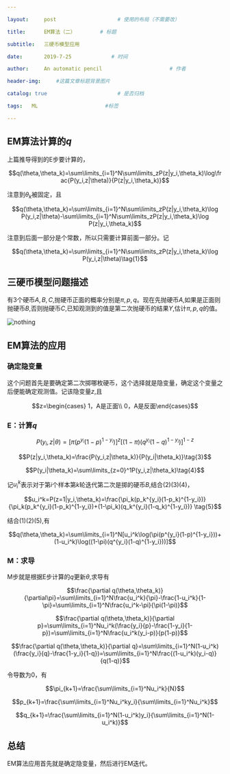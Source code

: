 ```yaml
---

layout:     post                    # 使用的布局（不需要改）

title:      EM算法（二）        # 标题 

subtitle:   三硬币模型应用

date:       2019-7-25             # 时间

author:     An automatic pencil                      # 作者

header-img:     #这篇文章标题背景图片

catalog: true                       # 是否归档

tags:   ML                      #标签

---
```


## EM算法计算的$q$

上篇推导得到的E步要计算的，

$$q(\theta,\theta_k)=\sum\limits_{i=1}^N\sum\limits_zP(z|y_i,\theta_k)\log\frac{P(y_i,z|\theta)}{P(z|y_i,\theta_k)}$$

注意到$\theta_k$被固定，且

$$q(\theta,\theta_k)=\sum\limits_{i=1}^N\sum\limits_zP(z|y_i,\theta_k)\log P(y_i,z|\theta)-\sum\limits_{i=1}^N\sum\limits_zP(z|y_i,\theta_k)\log P(z|y_i,\theta_k)$$

注意到后面一部分是个常数，所以只需要计算前面一部分。记

$$q(\theta,\theta_k)=\sum\limits_{i=1}^N\sum\limits_zP(z|y_i,\theta_k)\log P(y_i,z|\theta)\tag{1}$$

## 三硬币模型问题描述

有$3$个硬币$A,B,C$,抛硬币正面的概率分别是$\pi,p,q$。现在先抛硬币$A$,如果是正面则抛硬币$B$,否则抛硬币$C$,已知观测到的值是第二次抛硬币的结果$Y$,估计$\pi,p,q$的值。

![nothing](http://tva1.sinaimg.cn/large/0060lm7Tly1g5cyjp3yy2j3094066aa5.jpg)

## EM算法的应用

### 确定隐变量

这个问题首先是要确定第二次掷哪枚硬币，这个选择就是隐变量，确定这个变量之后便能确定观测值。记该隐变量$z$,且

$$z=\begin{cases} 1，A是正面\\ 0，A是反面\end{cases}$$

### E：计算$q$

$$P(y_i,z|\theta)=[\pi(p^{y_i}(1-p)^{1-y_i})]^z[(1-\pi)(q^{y_i}(1-q)^{1-y_i})]^{1-z}\tag{2}$$

$$P(z|y_i,\theta_k)=\frac{P(y_i,z|\theta_k)}{P(y_i|\theta_k)}\tag{3}$$

$$P(y_i|\theta_k)=\sum\limits_{z=0}^1P(y_i,z|\theta_k)\tag{4}$$

记$u_i^k$表示对于第$i$个样本第$k$轮迭代第二次是掷的硬币$B$,结合$(2)(3)(4)$，

$$u_i^k=P(z=1|y_i,\theta_k)=\frac{\pi_k(p_k^{y_i}(1-p_k)^{1-y_i})}{\pi_k(p_k^{y_i}(1-p_k)^{1-y_i})+(1-\pi_k)(q_k^{y_i}(1-q_k)^{1-y_i})} \tag{5}$$

结合$(1)(2)(5)$,有

$$q(\theta,\theta_k)=\sum\limits_{i=1}^N[u_i^k\log(\pi(p^{y_i}(1-p)^{1-y_i}))+(1-u_i^k)\log((1-\pi)(q^{y_i}(1-q)^{1-y_i}))]$$

### M：求导

M步就是根据E步计算的$q$更新$\theta$,求导有

$$\frac{\partial q(\theta,\theta_k)}{\partial\pi}=\sum\limits_{i=1}^N\frac{u_i^k}{\pi}-\frac{1-u_i^k}{1-\pi}=\sum\limits_{i=1}^N\frac{u_i^k-\pi}{\pi(1-\pi)}$$

$$\frac{\partial q(\theta,\theta_k)}{\partial p}=\sum\limits_{i=1}^Nu_i^k(\frac{y_i}{p}-\frac{1-y_i}{1-p})=\sum\limits_{i=1}^N\frac{u_i^k(y_i-p)}{p(1-p)}$$

$$\frac{\partial q(\theta,\theta_k)}{\partial q}=\sum\limits_{i=1}^N(1-u_i^k)(\frac{y_i}{q}-\frac{1-y_i}{1-q})=\sum\limits_{i=1}^N\frac{(1-u_i^k)(y_i-q)}{q(1-q)}$$

令导数为$0$，有

$$\pi_{k+1}=\frac{\sum\limits_{i=1}^Nu_i^k}{N}$$

$$p_{k+1}=\frac{\sum\limits_{i=1}^Nu_i^ky_i}{\sum\limits_{i=1}^Nu_i^k}$$

$$q_{k+1}=\frac{\sum\limits_{i=1}^N(1-u_i^k)y_i}{\sum\limits_{i=1}^N(1-u_i^k)}$$

## 总结

EM算法应用首先就是确定隐变量，然后进行EM迭代。